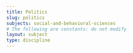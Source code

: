 ```yaml
---
title: Politics
slug: politics
subjects: social-and-behavioral-sciences
# The following are constants: do not modify
layout: subject
type: discipline
---
```


